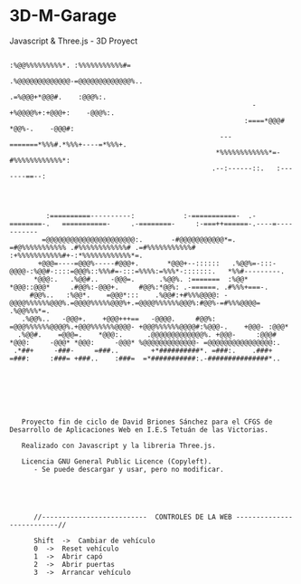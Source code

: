 # 3D-M-Garage
Javascript &amp; Three.js - 3D Proyect

                                                                                                                                                                                                                                                                                      
                                                                                                                                                      
                                                                                                                                                      
                                                                                                                                                      
                                                                                                                                                      
                                                                                                                                                      
                                                                                                                                                      
                                                                                                                                                      
                                                                                                                                                      
                                                                                                                                                      
                                                                                                                                                      
                                                                                                                                                      
                                                                                                                                                      
                                                                                                                                                      
                                                             :%@@%%%%%%%%%*. :%%%%%%%%%%%#=                                                           
                                                            .%@@@@@@@@@@@@@-=@@@@@@@@@@@@@%..                                                         
                                                                    .=%@@@+*@@@#.    :@@@%:.                                                          
                                                                -+%@@@@%+:+@@@+:    -@@@%:.                                                           
                                                              :====*@@@# *@@%-.    -@@@#:                                                             
                                                        ---=======*%%%#.*%%%+----=*%%%+.                                                              
                                                       *%%%%%%%%%%%%*=-#%%%%%%%%%%%%*:                                                                
                                                      .--:------::.   :-------==--:                                                                   
                                                                                                                                                      
                                                                                                                                                      
                                                                                                                                                      
                                                                                                                                                      
             :==========----------:            :-===========-  .-========-.   ===========-     .-========-     :-===++======-.----=-----------        
            =@@@@@@@@@@@@@@@@@@@@@@:.       -#@@@@@@@@@@@*=. =#@%%%%%%%%%%% .#%%%%%%%%%%%%# .=#%%%%%%%%%%%# :+%%%%%%%%%%%#+-:*%%%%%%%%%%%%*=.         
           +@@@=----=@@@%-----#@@@+.       *@@@+--::::::   .%@@%=-:::-@@@@-:%@@#-::::=@@@%::%%%#=-:::=%%%%:=%%%*-:::::::.   *%%#---------.            
          *@@@:.   .%@@#..   -@@@=.      .%@@%. :=======  :%@@*      *@@@::@@@*     .#@@%:-@@@+.     #@@%:*@@%: .-======. .#%%%+===-.                 
         #@@%..   :%@@*.    =@@@*:::    .%@@#:+#%%%@@@@: -@@@@%%%%%%@@@%.=@@@@%%%%%@@@%+.=@@@@%%%%%%@@@%:#@@%-=#%%%@@@@= .%@@%%%*=.                   
       .%@@%..   -@@@+.    +@@@+++==   -@@@@.     #@@%: =@@@%%%%%%@@@@%.+@@@%%%%%%@@@@- +@@@%%%%%%@@@@#:%@@@-.    +@@@- :@@@*                         
      .%@@#.    =@@@=.    *@@@:.      .@@@@@@@@@@@@@%. +@@@-     :@@@# *@@@:     -@@@* *@@@:     -@@@* %@@@@@@@@@@@@@- =@@@@@@@@@@@@@@@@:.            
     .*##+     -###-     =###..        +*##########*. =###:.    .###+ =###:     :###= +###..    :###=  =*###########:.-###############*..             
                                                                                                                                                      
                                                                                                                                                      
                                                                                                                                                      
                                                                                                                                                      
                                                                                                                                                      
                                                                                                                                                      
                                                                                                                                                      
       Proyecto fin de ciclo de David Briones Sánchez para el CFGS de Desarrollo de Aplicaciones Web en I.E.S Tetuán de las Victorias.
       
       Realizado con Javascript y la libreria Three.js.
       
       Licencia GNU General Public Licence (Copyleft).
          - Se puede descargar y usar, pero no modificar.
          
          
          
          
          
          //--------------------------  CONTROLES DE LA WEB --------------------------//
          
          Shift  ->  Cambiar de vehículo
          0  ->  Reset vehículo
          1  ->  Abrir capó
          2  ->  Abrir puertas
          3  ->  Arrancar vehículo
                                                                                                                                                      
                                                                                                                                                      
                                                                                                                                                      
                                                                                                                                                      
                                                                                                                                                      
                                                                                                                                                      
                                                                                                                                                      

